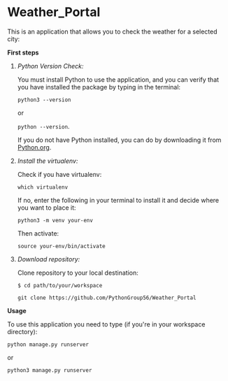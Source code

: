 # Weather_Portal
This is an application that allows you to check the weather for a selected city:

**First steps**

1. *Python Version Check:*

    You must install Python to use the application, and you can verify that you have installed the package by typing in the terminal:
  
    ```python3 --version```
  
    or
  
    ```python --version```.
  
    If you do not have Python installed, you can do by downloading it from [Python.org](https://www.python.org/).
    
 2. *Install the virtualenv:*
 
    Check if you have virtualenv:
    
    ```which virtualenv```
    
    If no, enter the following in your terminal to install it and decide where you want to place it:
    
    ```python3 -m venv your-env```
    
    Then activate:
    
    ```source your-env/bin/activate```
    
  3. *Download repository:*
  
     Clone repository to your local destination:
     
     ```$ cd path/to/your/workspace```
     
     ```git clone https://github.com/PythonGroup56/Weather_Portal```
     
 **Usage**
 
 To use this application you need to type (if you're in your workspace directory):
 
 ```python manage.py runserver```
     
 or
     
 ```python3 manage.py runserver```

    
  
  
    
 
    
  
  
